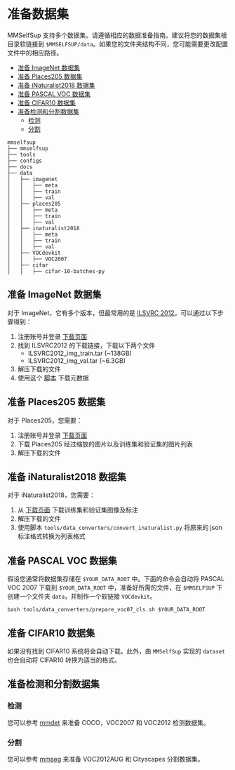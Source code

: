 # 准备数据集

MMSelfSup 支持多个数据集。请遵循相应的数据准备指南。建议将您的数据集根目录软链接到 `$MMSELFSUP/data`。如果您的文件夹结构不同，您可能需要更改配置文件中的相应路径。

- [准备 ImageNet 数据集](#%E5%87%86%E5%A4%87-imagenet-%E6%95%B0%E6%8D%AE%E9%9B%86)
- [准备 Places205 数据集](#%E5%87%86%E5%A4%87-places205-%E6%95%B0%E6%8D%AE%E9%9B%86)
- [准备 iNaturalist2018 数据集](#%E5%87%86%E5%A4%87-inaturalist2018-%E6%95%B0%E6%8D%AE%E9%9B%86)
- [准备 PASCAL VOC 数据集](#%E5%87%86%E5%A4%87-pascal-voc-%E6%95%B0%E6%8D%AE%E9%9B%86)
- [准备 CIFAR10 数据集](#%E5%87%86%E5%A4%87-cifar10-%E6%95%B0%E6%8D%AE%E9%9B%86)
- [准备检测和分割数据集](#%E5%87%86%E5%A4%87%E6%A3%80%E6%B5%8B%E5%92%8C%E5%88%86%E5%89%B2%E6%95%B0%E6%8D%AE%E9%9B%86)
  - [检测](#%E6%A3%80%E6%B5%8B)
  - [分割](#%E5%88%86%E5%89%B2)

```
mmselfsup
├── mmselfsup
├── tools
├── configs
├── docs
├── data
│   ├── imagenet
│   │   ├── meta
│   │   ├── train
│   │   ├── val
│   ├── places205
│   │   ├── meta
│   │   ├── train
│   │   ├── val
│   ├── inaturalist2018
│   │   ├── meta
│   │   ├── train
│   │   ├── val
│   ├── VOCdevkit
│   │   ├── VOC2007
│   ├── cifar
│   │   ├── cifar-10-batches-py

```

## 准备 ImageNet 数据集

对于 ImageNet，它有多个版本，但最常用的是 [ILSVRC 2012](http://www.image-net.org/challenges/LSVRC/2012/)。可以通过以下步骤得到：

1. 注册账号并登录 [下载页面](http://www.image-net.org/download-images)
2. 找到 ILSVRC2012 的下载链接，下载以下两个文件
   - ILSVRC2012_img_train.tar (~138GB)
   - ILSVRC2012_img_val.tar (~6.3GB)
3. 解压下载的文件
4. 使用这个 [脚本](https://github.com/BVLC/caffe/blob/master/data/ilsvrc12/get_ilsvrc_aux.sh) 下载元数据

## 准备 Places205 数据集

对于 Places205，您需要：

1. 注册账号并登录 [下载页面](http://places.csail.mit.edu/downloadData.html)
2. 下载 Places205 经过缩放的图片以及训练集和验证集的图片列表
3. 解压下载的文件

## 准备 iNaturalist2018 数据集

对于 iNaturalist2018，您需要：

1. 从 [下载页面](https://github.com/visipedia/inat_comp/tree/master/2018) 下载训练集和验证集图像及标注
2. 解压下载的文件
3. 使用脚本 `tools/data_converters/convert_inaturalist.py` 将原来的 json 标注格式转换为列表格式

## 准备 PASCAL VOC 数据集

假设您通常将数据集存储在 `$YOUR_DATA_ROOT` 中。下面的命令会自动将 PASCAL VOC 2007 下载到 `$YOUR_DATA_ROOT` 中，准备好所需的文件，在 `$MMSELFSUP` 下创建一个文件夹 `data`，并制作一个软链接 `VOCdevkit`。

```shell
bash tools/data_converters/prepare_voc07_cls.sh $YOUR_DATA_ROOT
```

## 准备 CIFAR10 数据集

如果没有找到 CIFAR10 系统将会自动下载。此外，由 `MMSelfSup` 实现的 `dataset` 也会自动将 CIFAR10 转换为适当的格式。

## 准备检测和分割数据集

### 检测

您可以参考 [mmdet](https://github.com/open-mmlab/mmdetection/blob/master/docs/1_exist_data_model.md) 来准备 COCO，VOC2007 和 VOC2012 检测数据集。

### 分割

您可以参考 [mmseg](https://github.com/open-mmlab/mmsegmentation/blob/master/docs/dataset_prepare.md#prepare-datasets) 来准备 VOC2012AUG 和 Cityscapes 分割数据集。
